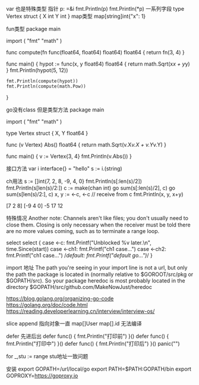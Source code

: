 var 也是特殊类型
指针
p: =&i
fmt.Println(p)
fmt.Println(*p)
一系列字段
type Vertex struct {
	X int
	Y int
}
map类型
map[string]int{"x": 1}

fun类型
package main

import (
	"fmt"
	"math"
)

func compute(fn func(float64, float64) float64) float64 {
	return fn(3, 4)
}

func main() {
	hypot := func(x, y float64) float64 {
		return math.Sqrt(x*x + y*y)
	}
	fmt.Println(hypot(5, 12))

	fmt.Println(compute(hypot))
	fmt.Println(compute(math.Pow))
}


go没有class
但是类型方法
package main

import (
	"fmt"
	"math"
)

type Vertex struct {
	X, Y float64
}

func (v Vertex) Abs() float64 {
	return math.Sqrt(v.X*v.X + v.Y*v.Y)
}

func main() {
	v := Vertex{3, 4}
	fmt.Println(v.Abs())
}

接口方法
var i interface{} = "hello"
s := i.(string)


ch用法
s := []int{7, 2, 8, -9, 4, 0}
fmt.Println(s[:len(s)/2])
fmt.Println(s[len(s)/2:])
c := make(chan int)
go sum(s[:len(s)/2], c)
go sum(s[len(s)/2:], c)
x, y := <-c, <-c // receive from c
fmt.Println(x, y, x+y)
	
[7 2 8]
[-9 4 0]
-5 17 12

特殊情况
Another note: Channels aren't like files; you don't usually need to close them. Closing is only necessary when the receiver must be told there are no more values coming, such as to terminate a range loop.

select
select {
	case <-c:
		fmt.Printf("Unblocked %v later.\n", time.Since(start))
	case <-ch1:
		fmt.Printf("ch1 case...")
	case <-ch2:
		fmt.Printf("ch1 case...")
	/*default:
		fmt.Printf("default go...")*/
	}
	
import 地址
The path you're seeing in your import line is not a url, but only the path the package is located in (normally relative to $GOROOT/src/pkg or $GOPATH/src). So your package heredoc is most probably located in the directory $GOPATH/src/github.com/MakeNowJust/heredoc


https://blog.golang.org/organizing-go-code
https://golang.org/doc/code.html
https://reading.developerlearning.cn/interview/interview-os/

slice append 指向对象一直
map[]User    map[].id 无法编译


defer 先进后出
 defer func() { fmt.Println("打印前") }()
 defer func() { fmt.Println("打印中") }()
 defer func() { fmt.Println("打印后") }()
 panic("")
 
for _,stu := range stu地址一致问题




安装
export GOPATH=/url/local/go
export PATH=$PATH:GOPATH/bin
export GOPROXY=https://goproxy.io
